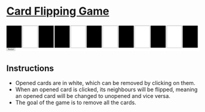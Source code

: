 # [Card Flipping Game](https://sofia819.github.io/card_flipping_game/)
<img src="public\game.gif" >

## Instructions
- Opened cards are in white, which can be removed by clicking on them.
- When an opened card is clicked, its neighbours will be flipped, meaning an opened card will be changed to unopened and vice versa.
- The goal of the game is to remove all the cards.
